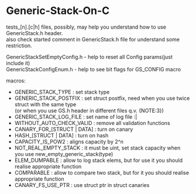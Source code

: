 # Generic-Stack-On-C

tests_[n].[c|h] files, possibly, may help you understand how to use GenericStack.h header.  
also check started comment in GenericStack.h file for understand some restriction.  

GenericStackSetEmptyConfig.h - help to reset all Config params(just include it)  
GenericStackConfigEnum.h - help to see bit flags for GS_CONFIG macro

macros:  
- GENERIC_STACK_TYPE : set stack type  
- GENERIC_STACK_POSTFIX : set struct postfix, need when you use twice struct with the same type  
(or when you use GS.h header in different files q.v. {NOTE:3})       
- GENERIC_STACK_LOG_FILE : set name of log file  :|  
- WITHOUT_AUTO_CHECK_VALID : remove all validation functions  
- CANARY_FOR_[STRUCT | DATA] : turn on canary  
- HASH_[STRUCT | DATA] : turn on hash  
- CAPACITY_IS_POW2 : aligns capacity by 2^n  
- NOT_REAL_EMPTY_STACK : it must be uint, set stack capacity when you use new_empty_generic_stack(type)     
- ELEM_DUMPABLE : allow to log stack elems, but for use it you should realise appropriate function  
- COMPARABLE : allow to compare two stack, but for it you should realise appropriate function  
- CANARY_FS_USE_PTR : use struct ptr in struct canaries  
